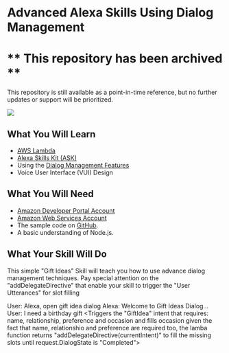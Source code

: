 # Advanced Alexa Skills Using Dialog Management 

# ** This repository has been archived **
This repository is still available as a point-in-time reference, but no further updates or support will be prioritized.

<img src="https://m.media-amazon.com/images/G/01/mobile-apps/dex/alexa/alexa-skills-kit/tutorials/fact/header._TTH_.png" />

## What You Will Learn
*  [AWS Lambda](http://aws.amazon.com/lambda)
*  [Alexa Skills Kit (ASK)](https://developer.amazon.com/alexa-skills-kit)
*  Using the [Dialog Management Features](https://developer.amazon.com/alexa-skills-kit/dialog-management)
*  Voice User Interface (VUI) Design


## What You Will Need
*  [Amazon Developer Portal Account](http://developer.amazon.com)
*  [Amazon Web Services Account](http://aws.amazon.com/)
*  The sample code on [GitHub](https://github.com/alexa/skill-sample-nodejs-fact).
*  A basic understanding of Node.js.

## What Your Skill Will Do
This simple "Gift Ideas" Skill will teach you how to use advance dialog management techniques. Pay special attention on the "addDelegateDirective" that enable your skill to trigger the "User Utterances" for slot filling 

User: Alexa, open gift idea dialog
Alexa: Welcome to Gift Ideas Dialog...
User: I need a birthday gift
<Triggers the "GiftIdea" intent that requires: name, relationship, preference and occasion and fills occasion given the fact that name, relationshio and preference are required too, the lamba function returns "addDelegateDirective(currentIntent)" to fill the missing slots until request.DialogState is "Completed">



